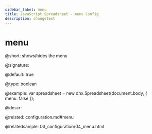 ```yaml
---
sidebar_label: menu
title: JavaScript Spreadsheet - menu Config
description: changetext
---
```


# menu

@short: shows/hides the menu

@signature:

@default: true

@type: boolean

@example:
var spreadsheet = new dhx.Spreadsheet(document.body, {
	menu: false
});

@descr:

@related:
configuration.md#menu

@relatedsample:
03_configuration/04_menu.html
